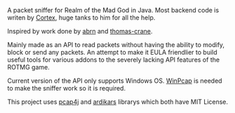 A packet sniffer for Realm of the Mad God in Java. Most backend code is writen by [Cortex](https://github.com/MCRcortex), huge tanks to him for all the help.

Inspired by work done by [abrn](https://github.com/abrn/realmlib) and [thomas-crane](https://github.com/thomas-crane/realmlib-net).

Mainly made as an API to read packets without having the ability to modify, block or send any packets. An attempt to make it EULA friendlier to build useful tools for various addons to the severely lacking API features of the ROTMG game.

Current version of the API only supports Windows OS. [WinPcap](https://www.winpcap.org/default.htm) is needed to make the sniffer work so it is required.

This project uses [pcap4j](https://github.com/kaitoy/pcap4j) and [ardikars](https://github.com/ardikars/pcap) librarys which both have MIT License.
